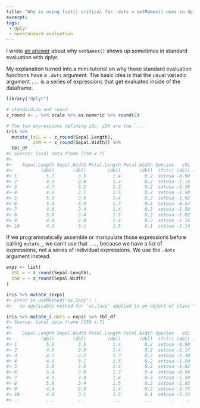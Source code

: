 ```yaml
---
title: "Why is using list() critical for .dots = setNames() uses in dplyr?"
excerpt: 
tags: 
 - dplyr
 - nonstandard evaluation
---
```


I wrote [an answer](https://stackoverflow.com/questions/36067533/why-is-using-list-critical-for-dots-setnames-uses-in-dplyr/36168162#36168162) about why `setNames()` shows up sometimes in standard evaluation with dplyr. 

My explanation turned into a mini-tutorial on why those standard evaluation functions have a `.dots` argument. The basic idea is that the usual variadic argument `...` is a series of expressions that get evaluated inside of the dataframe. 

```r
library("dplyr")

# standardize and round
z_round <- . %>% scale %>% as.numeric %>% round(2)

# The two expressions defining zSL, zSW are the `...`
iris %>% 
  mutate_(zSL = ~ z_round(Sepal.Length), 
          zSW = ~ z_round(Sepal.Width)) %>%
  tbl_df
#> Source: local data frame [150 x 7]
#> 
#>    Sepal.Length Sepal.Width Petal.Length Petal.Width Species   zSL   zSW
#>           (dbl)       (dbl)        (dbl)       (dbl)  (fctr) (dbl) (dbl)
#> 1           5.1         3.5          1.4         0.2  setosa -0.90  1.02
#> 2           4.9         3.0          1.4         0.2  setosa -1.14 -0.13
#> 3           4.7         3.2          1.3         0.2  setosa -1.38  0.33
#> 4           4.6         3.1          1.5         0.2  setosa -1.50  0.10
#> 5           5.0         3.6          1.4         0.2  setosa -1.02  1.25
#> 6           5.4         3.9          1.7         0.4  setosa -0.54  1.93
#> 7           4.6         3.4          1.4         0.3  setosa -1.50  0.79
#> 8           5.0         3.4          1.5         0.2  setosa -1.02  0.79
#> 9           4.4         2.9          1.4         0.2  setosa -1.74 -0.36
#> 10          4.9         3.1          1.5         0.1  setosa -1.14  0.10
```

If we programmatically assemble or manipulate those expressions before calling `mutate_`, we can't use that `...`, because we have a _list_ of expressions, not a series of individual expressions. We use the `.dots` argument instead.

```r
exps <- list(
  zSL = ~ z_round(Sepal.Length), 
  zSW = ~ z_round(Sepal.Width)
)

iris %>% mutate_(exps)
#> Error in UseMethod("as.lazy") : 
#>   no applicable method for 'as.lazy' applied to an object of class "list"

iris %>% mutate_(.dots = exps) %>% tbl_df
#> Source: local data frame [150 x 7]
#> 
#>    Sepal.Length Sepal.Width Petal.Length Petal.Width Species   zSL   zSW
#>           (dbl)       (dbl)        (dbl)       (dbl)  (fctr) (dbl) (dbl)
#> 1           5.1         3.5          1.4         0.2  setosa -0.90  1.02
#> 2           4.9         3.0          1.4         0.2  setosa -1.14 -0.13
#> 3           4.7         3.2          1.3         0.2  setosa -1.38  0.33
#> 4           4.6         3.1          1.5         0.2  setosa -1.50  0.10
#> 5           5.0         3.6          1.4         0.2  setosa -1.02  1.25
#> 6           5.4         3.9          1.7         0.4  setosa -0.54  1.93
#> 7           4.6         3.4          1.4         0.3  setosa -1.50  0.79
#> 8           5.0         3.4          1.5         0.2  setosa -1.02  0.79
#> 9           4.4         2.9          1.4         0.2  setosa -1.74 -0.36
#> 10          4.9         3.1          1.5         0.1  setosa -1.14  0.10
#> ..          ...         ...          ...         ...     ...   ...   ...
```
